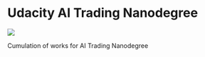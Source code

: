 # Udacity AI Trading Nanodegree

<a href="https://confirm.udacity.com/UGRZKEWL">
    <img src="https://user-images.githubusercontent.com/6856382/219266838-53e56d86-bf55-4ff7-8d2c-2cebef388291.png"/>
</a>

Cumulation of works for AI Trading Nanodegree